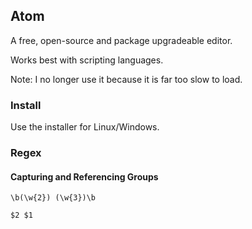 ## Atom

A free, open-source and package upgradeable editor.  

Works best with scripting languages.  

Note: I no longer use it because it is far too slow to load.

### Install

Use the installer for Linux/Windows.  

### Regex

#### Capturing and Referencing Groups

```
\b(\w{2}) (\w{3})\b

$2 $1
```
